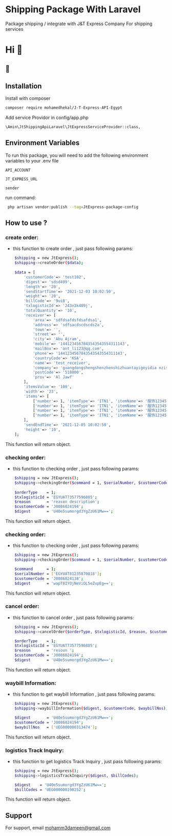 # Shipping Package With Laravel
Package shipping / integrate with J&T Express Company For shipping services


# Hi 👋

## 🚀 

## Installation
Install with composer

```bash
composer require mohamedhekal/J-T-Express-API-Egypt
```

Add service Providor in config/app.php

```bash
\Amin\JtShippingApiLaravel\JtExpressServiceProvider::class,
```


## Environment Variables

To run this package, you will need to add the following environment variables to your .env file

`API_ACCOUNT`

`JT_EXPRESS_URL`

`sender`

run command:
```bash
 php artisan vendor:publish --tag=JtExpress-package-config
```
## How to use ?


### create order:
- this function to create order , just pass following params:

```bash
    $shipping = new JtExpress();
    $shipping->createOrder($data);
    
    $data = [
        'customerCode'=> 'test102',
        'digest'=> 'sdsd499',
        'length'=> '20',
        'sendStartTime'=> '2021-12-03 10:02:50',
        'weight'=> '20',
        'billCode'=> '9ui8',
        'txlogisticId'=> '243n3k409j',
        'totalQuantity'=> '10',
        'receiver'=> [
            'area'=> 'sdfdsafdsfdsafdsa1',
            'address'=> 'sdfsacdscdscds2a',
            'town'=> '',
            'street'=> '',
            'city'=> 'Abu Ajram',
            'mobile'=> '1441234567843543543554311143',
            'mailBox'=> 'ant_li123@qq.com',
            'phone'=> '1441234567843543543554311143',
            'countryCode'=> 'KSA',
            'name'=> 'test_receiver',
            'company'=> 'guangdongshengshenzhenshizhuantayigeyidia nzishiyeyouxianggongsi',
            'postCode'=> '518000',
            'prov'=> 'Al Jawf'
        ],
        'itemsValue'=> '100',
        'width'=> '23',
        'items'=> [
            ['number'=> 1, 'itemType'=> 'ITN1', 'itemName'=> '服饰123456test', 'priceCurrency'=> 'DHS', 'itemValue'=> '12.36', 'itemUrl'=> 'http://www.baidu.com/shangpinlianjiedizhi', 'desc'=> 'test_ordermiaoshu'],
            ['number'=> 1, 'itemType'=> 'ITN1', 'itemName'=> '服饰123456test', 'priceCurrency'=> 'DHS', 'itemValue'=> '12.36', 'itemUrl'=> 'http://www.baidu.com/shangpinlianjiedizhi', 'desc'=> 'test_ordermiaoshu'],
            ['number'=> 1, 'itemType'=> 'ITN1', 'itemName'=> '服饰123456test', 'priceCurrency'=> 'DHS', 'itemValue'=> '12.36', 'itemUrl'=> 'http://www.baidu.com/shangpinlianjiedizhi', 'desc'=> 'test_ordermiaoshu'],
            ['number'=> 1, 'itemType'=> 'ITN1', 'itemName'=> '服饰123456test', 'priceCurrency'=> 'DHS', 'itemValue'=> '12.36', 'itemUrl'=> 'http://www.baidu.com/shangpinlianjiedizhi', 'desc'=> 'test_ordermiaoshu'],
        ],
        'sendEndTime'=> '2021-12-05 10:02:50',
        'height'=> '10',
    ];

```

This function will return object.


### checking order:
- this function to checking order , just pass following params:

```bash
    $shipping = new JtExpress();
    $shipping->checkingOrder($command = 1, $serialNumber, $customerCode, $digest);
        
    $orderType    = 1;
    $txlogisticId = 'EGYUAT73577596805';
    $reason       = 'reason description';
    $customerCode = 'J0086024194';
    $digest       = 'U40e5sumorgd3YgZzU61Mw==';

```
This function will return object.


### checking order:
- this function to checking order , just pass following params:

```bash
    $shipping = new JtExpress();
    $shipping->checkingOrder($command = 1, $serialNumber, $customerCode, $digest);

    $command      = 1;
    $serialNumber = ['EGYUAT81235870018'];
    $customerCode = 'J0086024138';
    $digest       = 'wapT8IYOjNeViOL5eZupEg==';


```

This function will return object.


### cancel order:
- this function to cancel order , just pass following params:

```bash
    $shipping = new JtExpress();
    $shipping->cancelOrder($orderType, $txlogisticId, $reason, $customerCode, $digest);

    $orderType    = 1;
    $txlogisticId = 'EGYUAT73577596805';
    $reason       = 'resoun ';
    $customerCode = 'J0086024194';
    $digest       = 'U40e5sumorgd3YgZzU61Mw==';

```

This function will return object.


### waybill Information:
- this function to get waybill Information , just pass following params:

```bash
    $shipping = new JtExpress();
    $shipping->waybillInformation($digest, $customerCode, $waybillNos);

    $digest       = 'U40e5sumorgd3YgZzU61Mw==';
    $customerCode = 'J0086024194';
    $waybillNos   = ['UEG000000313474'];
```

This function will return object.


### logistics Track Inquiry:
- this function to get logistics Track Inquiry , just pass following params:

```bash
    $shipping = new JtExpress();
    $shipping->logisticsTrackInquiry($digest, $billCodes);

    $digest    = 'U40e5sumorgd3YgZzU61Mw==';
    $billCodes = 'UEG000000190252';
```

This function will return object.


## Support
For support, email mohamm3dameen@gmail.com 

